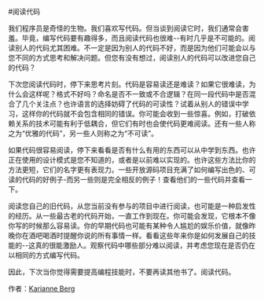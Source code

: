 #阅读代码

我们程序员是奇怪的生物。我们喜欢写代码。但当谈到阅读它时，我们通常会害羞。毕竟，编写代码要有趣得多，而且阅读代码也很难--有时几乎是不可能的。阅读别人的代码尤其困难。不一定是因为别人的代码不好，而是因为他们可能会以与您不同的方式思考和解决问题。但您有没有想过，阅读别人的代码可以改进您自己的代码？

下次您阅读代码时，停下来思考片刻。代码是容易读还是难读？如果它很难读，为什么会这样呢？格式不好吗？命名是否不一致或不合逻辑？在同一段代码中是否混合了几个关注点？也许语言的选择妨碍了代码的可读性？试着从别人的错误中学习，这样你的代码就不会包含相同的错误。你可能会收到一些惊喜。例如，打破依赖关系的技术可能有利于低耦合，但它们有时也会使代码更难阅读。还有一些人称之为“优雅的代码”，另一些人则称之为“不可读”。

如果代码很容易阅读，停下来看看是否有什么有用的东西可以从中学到东西。也许正在使用的设计模式是您不知道的，或者是以前难以实现的。也许这些方法比你的方法更短，它们的名字更有表现力。一些开放源码项目充满了如何编写出色的、可读的代码的好例子-而另一些则是完全相反的例子！查看他们的一些代码并查看一下。

阅读您自己的旧代码，从您当前没有参与的项目中进行阅读，也可能是一种启发性的经历。从一些最古老的代码开始，一直工作到现在。你可能会发现，它根本不像你写的时候那么容易读。你的早期代码也可能有某种令人尴尬的娱乐价值，就像昨晚你在酒吧喝酒时提醒你说的所有事情一样。看看这些年来你是如何发展自己的技能的--这真的很能激励人。观察代码中哪些部分难以阅读，并考虑您现在是否仍在以相同的方式编写代码。

因此，下次当你觉得需要提高编程技能时，不要再读其他书了。阅读代码。

作者：[Karianne Berg](http://programmer.97things.oreilly.com/wiki/index.php/Karianne_Berg)